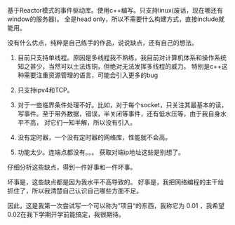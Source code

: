 基于Reactor模式的事件驱动库。使用c++编写。只支持linux(废话，现在哪还有window的服务器)。 全是head only，所以不需要什么构建方式，直接include就能用。

没有什么优点，纯粹是自己练手的作品，说说缺点，还有自己的想法。

1. 目前只支持单线程。原因是多线程我不熟练，我目前对计算机体系和操作系统知之甚少，当然可以土法炼铜，但绝对无法发挥多线程的威力。
特别是c++这种需要注重资源管理的语言，可能会引入更多的bug

2. 只支持ipv4和TCP。

3. 对于一些临界条件处理不好。比如，对于每个socket，只关注其最基本的读，写事件。至于带外数据，错误，半关闭等事件，还有低水压等，由于我自身水平不高，
对它们一知半解，所以没有引入。

4. 没有定时器，一个没有定时器的网络库，性能就不会高。

5. 功能太少。连端点都没有。。。 获取对端ip地址这些是别想了。

仔细分析这些缺点，得到一件好事和一件坏事。

坏事是，这些缺点都是因为我水平不高导致的。 好事是，我把网络编程的主干给抓住了，所以我清楚自己认识自己哪些方面不足。

因此，这是我第一次尝试写一个可以称为”项目“的东西，我称它为 0.01 ，我希望0.02在我下学期开学前能搞定，我很期待。
